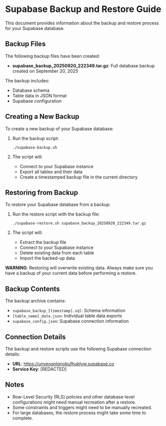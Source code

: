 # Supabase Backup and Restore Guide

This document provides information about the backup and restore process for your Supabase database.

## Backup Files

The following backup files have been created:

- **supabase_backup_20250920_222349.tar.gz**: Full database backup created on September 20, 2025

The backup includes:
- Database schema
- Table data in JSON format
- Supabase configuration

## Creating a New Backup

To create a new backup of your Supabase database:

1. Run the backup script:
   ```
   ./supabase-backup.sh
   ```

2. The script will:
   - Connect to your Supabase instance
   - Export all tables and their data
   - Create a timestamped backup file in the current directory

## Restoring from Backup

To restore your Supabase database from a backup:

1. Run the restore script with the backup file:
   ```
   ./supabase-restore.sh supabase_backup_20250920_222349.tar.gz
   ```

2. The script will:
   - Extract the backup file
   - Connect to your Supabase instance
   - Delete existing data from each table
   - Import the backed-up data

**WARNING**: Restoring will overwrite existing data. Always make sure you have a backup of your current data before performing a restore.

## Backup Contents

The backup archive contains:
- `supabase_backup_[timestamp].sql`: Schema information
- `[table_name]_data.json`: Individual table data exports
- `supabase_config.json`: Supabase connection information

## Connection Details

The backup and restore scripts use the following Supabase connection details:

- **URL**: https://unveoqnlqnobufhublyw.supabase.co
- **Service Key**: [REDACTED]

## Notes

- Row-Level Security (RLS) policies and other database-level configurations might need manual recreation after a restore.
- Some constraints and triggers might need to be manually recreated.
- For large databases, the restore process might take some time to complete.